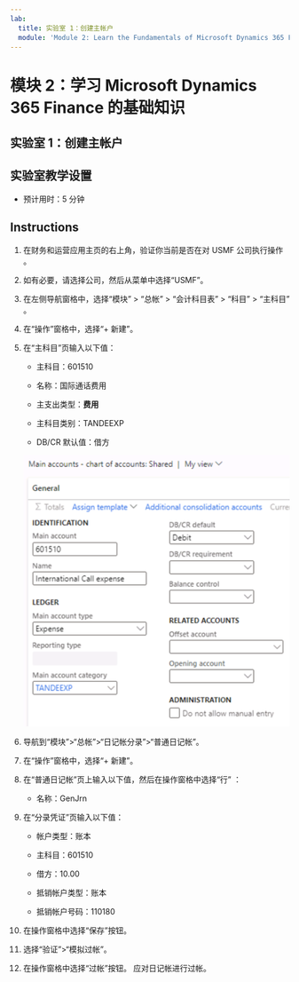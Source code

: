```yaml
---
lab:
  title: 实验室 1：创建主帐户
  module: 'Module 2: Learn the Fundamentals of Microsoft Dynamics 365 Finance'
---
```


# 模块 2：学习 Microsoft Dynamics 365 Finance 的基础知识

## 实验室 1：创建主帐户

## 实验室教学设置

   - 预计用时：5 分钟

## Instructions


1.  在财务和运营应用主页的右上角，验证你当前是否在对 USMF 公司执行操作 。

2.  如有必要，请选择公司，然后从菜单中选择“USMF”。

3.  在左侧导航窗格中，选择“模块” > “总帐” > “会计科目表” > “科目” > “主科目”    。

4.  在“操作”窗格中，选择“+ 新建”。

5.  在“主科目”页输入以下值：

    - 主科目：601510

    - 名称：国际通话费用

    - 主支出类型：**费用**

    - 主科目类别：TANDEEXP

    - DB/CR 默认值：借方

    ![屏幕截图显示了主帐户 - 帐户图表：需要在其中添加不同值的共享页面。](./media/lab-create-a-main-account-01.png)

6.  导航到“模块”&gt;“总帐”&gt;“日记帐分录”&gt;“普通日记帐”。

7.  在“操作”窗格中，选择“+ 新建”。

8.  在“普通日记帐”页上输入以下值，然后在操作窗格中选择“行” ：

    - 名称：GenJrn

9.  在“分录凭证”页输入以下值：

    - 帐户类型：账本

    - 主科目：601510

    - 借方：10.00 

    - 抵销帐户类型：账本

    - 抵销帐户号码：110180 

10. 在操作窗格中选择“保存”按钮。

11. 选择“验证”&gt;“模拟过帐”。 

12. 在操作窗格中选择“过帐”按钮。 应对日记帐进行过帐。
